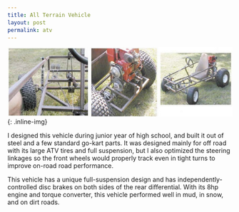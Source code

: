 ```yaml
---
title: All Terrain Vehicle
layout: post
permalink: atv
---
```


![ATV](/images/atv.jpg){: .inline-img}

I designed this vehicle during junior year of high school, and built it out of
steel and a few standard go-kart parts. It was designed mainly for off road with its large ATV tires and full suspension, but I also optimized the steering linkages so the front wheels would properly track even in tight turns to improve on-road road performance.

This vehicle has a unique full-suspension design and has independently-controlled disc brakes on
both sides of the rear differential. With its 8hp engine and torque converter,
this vehicle performed well in mud, in snow, and on dirt roads.
